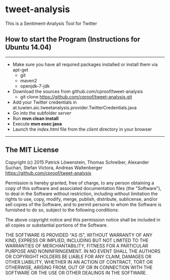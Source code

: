 # tweet-analysis

This is a Sentiment-Analysis Tool for Twitter


## How to start the Program (Instructions for Ubuntu 14.04)
---

- Make sure you have all required packages installed or install them via apt-get
  - git
  - maven2
  - openjdk-7-jdk
- Download the sources from github.com/cproof/tweet-analysis
  - git clone https://github.com/cproof/tweet-analysis.git
- Add your Twitter credentials in at.tuwien.aic.tweetanalysis.provider.TwitterCredentials.java
- Go into the subfolder *server*
- Run **mvn clean install**
- Execute **mvn exec:java**
- Launch the *index.html* file from the *client* directory in your browser

---

## The MIT License

Copyright (c) 2015 Patrick Löwenstein, Thomas Schreiber, Alexander Suchan, Stefan Victora, Andreas Waltenberger https://github.com/cproof/tweet-analysis

Permission is hereby granted, free of charge, to any person obtaining a copy
of this software and associated documentation files (the "Software"), to deal
in the Software without restriction, including without limitation the rights
to use, copy, modify, merge, publish, distribute, sublicense, and/or sell
copies of the Software, and to permit persons to whom the Software is
furnished to do so, subject to the following conditions:

The above copyright notice and this permission notice shall be included in
all copies or substantial portions of the Software.

THE SOFTWARE IS PROVIDED "AS IS", WITHOUT WARRANTY OF ANY KIND, EXPRESS OR
IMPLIED, INCLUDING BUT NOT LIMITED TO THE WARRANTIES OF MERCHANTABILITY,
FITNESS FOR A PARTICULAR PURPOSE AND NONINFRINGEMENT. IN NO EVENT SHALL THE
AUTHORS OR COPYRIGHT HOLDERS BE LIABLE FOR ANY CLAIM, DAMAGES OR OTHER
LIABILITY, WHETHER IN AN ACTION OF CONTRACT, TORT OR OTHERWISE, ARISING FROM,
OUT OF OR IN CONNECTION WITH THE SOFTWARE OR THE USE OR OTHER DEALINGS IN
THE SOFTWARE.

